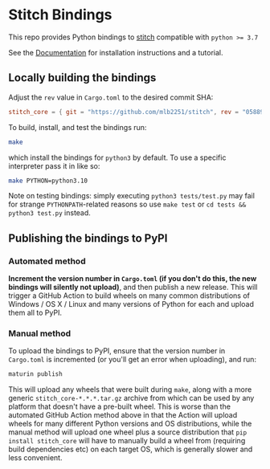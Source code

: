 # Stitch Bindings

This repo provides Python bindings to [stitch](https://github.com/mlb2251/stitch) compatible with `python >= 3.7`

See the [Documentation](https://stitch-bindings.readthedocs.io/en/stable/) for installation instructions and a tutorial.

## Locally building the bindings
Adjust the `rev` value in `Cargo.toml` to the desired commit SHA:
```toml
stitch_core = { git = "https://github.com/mlb2251/stitch", rev = "058890ecc3c3137c5105d673979304edfb0ab333"}
```

To build, install, and test the bindings run:
```bash
make
```
which install the bindings for `python3` by default. To use a specific interpreter pass it in like so:
```bash
make PYTHON=python3.10
```

Note on testing bindings: simply executing `python3 tests/test.py` may fail for strange `PYTHONPATH`-related reasons so use `make test` or `cd tests && python3 test.py` instead.

## Publishing the bindings to PyPI

### Automated method
**Increment the version number in `Cargo.toml` (if you don't do this, the new bindings will silently not upload)**, and then publish a new release. This will trigger a GitHub Action to build wheels on many common distributions of Windows / OS X / Linux and many versions of Python for each and upload them all to PyPI.

### Manual method
To upload the bindings to PyPI, ensure that the version number in `Cargo.toml` is incremented (or you'll get an error when uploading), and run:
```bash
maturin publish
```

This will upload any wheels that were built during `make`, along with a more generic `stitch_core-*.*.*.tar.gz` archive from which can be used by any platform that doesn't have a pre-built wheel. This is worse than the automated GitHub Action method above in that the Action will upload wheels for many different Python versions and OS distributions, while the manual method will upload one wheel plus a source distribution that `pip install stitch_core` will have to manually build a wheel from (requiring build dependencies etc) on each target OS, which is generally slower and less convenient.

